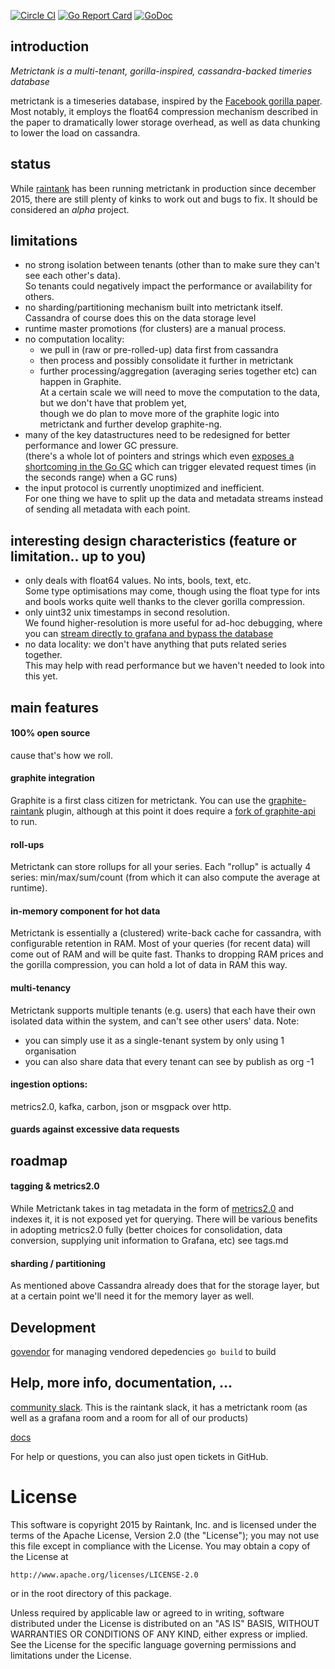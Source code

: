 [![Circle CI](https://circleci.com/gh/raintank/metrictank.svg?style=shield)](https://circleci.com/gh/raintank/metrictank)
[![Go Report Card](https://goreportcard.com/badge/github.com/raintank/metrictank)](https://goreportcard.com/report/github.com/raintank/metrictank)
[![GoDoc](https://godoc.org/github.com/raintank/metrictank?status.svg)](https://godoc.org/github.com/raintank/metrictank)


## introduction
*Metrictank is a multi-tenant, gorilla-inspired, cassandra-backed timeries database*

metrictank is a timeseries database, inspired by the [Facebook gorilla paper](http://www.vldb.org/pvldb/vol8/p1816-teller.pdf).
Most notably, it employs the float64 compression mechanism described in the paper to dramatically lower storage overhead,
as well as data chunking to lower the load on cassandra.

## status

While [raintank](http://raintank.io) has been running metrictank in production since december 2015, there are still plenty of kinks to work out
and bugs to fix.  It should be considered an *alpha* project.

## limitations

* no strong isolation between tenants (other than to make sure they can't see each other's data).  
  So tenants could negatively impact the performance or availability for others.
* no sharding/partitioning mechanism built into metrictank itself.  
  Cassandra of course does this on the data storage level
* runtime master promotions (for clusters) are a manual process.
* no computation locality:   
  - we pull in (raw or pre-rolled-up) data first from cassandra
  - then process and possibly consolidate it further in metrictank
  - further processing/aggregation (averaging series together etc) can happen in Graphite.  
  At a certain scale we will need to move the computation to the data, but we don't have that problem yet,  
  though we do plan to move more of the graphite logic into metrictank and further develop graphite-ng.
* many of the key datastructures need to be redesigned for better performance and lower GC pressure.  
  (there's a whole lot of pointers and strings which even [exposes a shortcoming in the Go GC](https://github.com/golang/go/issues/14812)
  which can trigger elevated request times (in the seconds range) when a GC runs)
* the input protocol is currently unoptimized and inefficient.   
  For one thing we have to split up the data and metadata streams instead of sending all metadata with each point.

## interesting design characteristics (feature or limitation.. up to you)

* only deals with float64 values. No ints, bools, text, etc.  
  Some type optimisations may come, though using the float type for ints and bools works quite well thanks to the clever gorilla compression.
* only uint32 unix timestamps in second resolution.   
  We found higher-resolution is more useful for ad-hoc debugging, where you can
  [stream directly to grafana and bypass the database](https://blog.raintank.io/using-grafana-with-intels-snap-for-ad-hoc-metric-exploration/)
* no data locality: we don't have anything that puts related series together.   
  This may help with read performance but we haven't needed to look into this yet.


## main features


#### 100% open source

cause that's how we roll.


#### graphite integration

Graphite is a first class citizen for metrictank.  You can use the [graphite-raintank](https://github.com/raintank/graphite-raintank) plugin, although
at this point it does require a [fork of graphite-api](https://github.com/raintank/graphite-api/) to run.


#### roll-ups

Metrictank can store rollups for all your series.  Each "rollup" is actually 4 series: min/max/sum/count (from which it can also compute the average at runtime).

#### in-memory component for hot data

Metrictank is essentially a (clustered) write-back cache for cassandra, with configurable retention in RAM.  Most of your queries (for recent data) will come out of
RAM and will be quite fast.  Thanks to dropping RAM prices and the gorilla compression, you can hold a lot of data in RAM this way.

#### multi-tenancy

Metrictank supports multiple tenants (e.g. users) that each have their own isolated data within the system, and can't see other users' data.
Note:
* you can simply use it as a single-tenant system by only using 1 organisation
* you can also share data that every tenant can see by publish as org -1

#### ingestion options:

metrics2.0, kafka, carbon, json or msgpack over http.

#### guards against excessive data requests

## roadmap

#### tagging & metrics2.0

While Metrictank takes in tag metadata in the form of [metrics2.0](http://metrics20.org/) and indexes it, it is not exposed yet for querying.
There will be various benefits in adopting metrics2.0 fully (better choices for consolidation, data conversion, supplying unit information to Grafana, etc)
see tags.md

#### sharding / partitioning

As mentioned above Cassandra already does that for the storage layer, but at a certain point we'll need it for the memory layer as well.


## Development

[govendor](https://github.com/kardianos/govendor) for managing vendored depedencies
`go build` to build


## Help, more info, documentation, ...

[community slack](http://slack.raintank.io/). This is the raintank slack, it has a metrictank room (as well as a grafana room and a room for all of our products)

[docs](https://github.com/raintank/metrictank/tree/master/docs)

For help or questions, you can also just open tickets in GitHub.



License
=======

This software is copyright 2015 by Raintank, Inc. and is licensed under the
terms of the Apache License, Version 2.0 (the "License"); you may not use this file except in compliance with the License. You may obtain a copy of the License at

	http://www.apache.org/licenses/LICENSE-2.0

or in the root directory of this package.

Unless required by applicable law or agreed to in writing, software distributed under the License is distributed on an "AS IS" BASIS, WITHOUT WARRANTIES OR CONDITIONS OF ANY KIND, either express or implied. See the License for the specific language governing permissions and limitations under the License.
